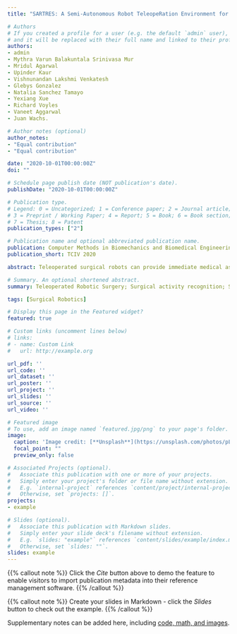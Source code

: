 ```yaml
---
title: "SARTRES: A Semi-Autonomous Robot TeleopeRation Environment for Surgery"

# Authors
# If you created a profile for a user (e.g. the default `admin` user), write the username (folder name) here 
# and it will be replaced with their full name and linked to their profile.
authors:
- admin
- Mythra Varun Balakuntala Srinivasa Mur
- Mridul Agarwal
- Upinder Kaur
- Vishnunandan Lakshmi Venkatesh
- Glebys Gonzalez
- Natalia Sanchez Tamayo
- Yexiang Xue
- Richard Voyles
- Vaneet Aggarwal
- Juan Wachs.

# Author notes (optional)
author_notes:
- "Equal contribution"
- "Equal contribution"

date: "2020-10-01T00:00:00Z"
doi: ""

# Schedule page publish date (NOT publication's date).
publishDate: "2020-10-01T00:00:00Z"

# Publication type.
# Legend: 0 = Uncategorized; 1 = Conference paper; 2 = Journal article;
# 3 = Preprint / Working Paper; 4 = Report; 5 = Book; 6 = Book section;
# 7 = Thesis; 8 = Patent
publication_types: ["2"]

# Publication name and optional abbreviated publication name.
publication: Computer Methods in Biomechanics and Biomedical Engineering - Imaging & Visualization (Presented at AE-CAI | CARE | OR 2.0 Joint MICCAI Workshop)
publication_short: TCIV 2020

abstract: Teleoperated surgical robots can provide immediate medical assistance in austere and hostile environments. However, such scenarios are time-sensitive and thus, require highbandwidth and low-latency communication links which might be unavailable. Systems with a higher degree of autonomy can address these issues as they can operate even with intermittent feedback from the surgeon. The system presented in this paper has a standard surgical teleoperation interface, which provides surgeons with an environment on which they are trained. In our semi-autonomous robotic framework, high level instructions are inferred from the surgeon's actions and then executed semi-autonomously on the robot. The framework consists of two main modules - (i) Recognition Module - which recognizes atomic sub-tasks (i.e., surgemes) performed at the operator end, and (ii) Execution Module - which executes the identified surgemes at the robot end using task contextual information. The peg transfer task was selected for this paper due to its importance in laparoscopic surgical training. The experiments were performed on the DESK surgical dataset to show the effectiveness of our framework using two metrics - user intervention, measured in terms of degree of autonomy, and success rateof surgeme execution. We achieved an average accuracy of 91.5% for surgeme recognition and a success rate of 86% during surgeme execution. Furthermore, we obtained an average success rate of 53.9% for the overall task, using a model-based approach with a degree of autonomy of 99.33%.

# Summary. An optional shortened abstract.
summary: Teleoperated Robotic Surgery; Surgical activity recognition; Surgical vision and perception

tags: [Surgical Robotics]

# Display this page in the Featured widget?
featured: true

# Custom links (uncomment lines below)
# links:
# - name: Custom Link
#   url: http://example.org

url_pdf: ''
url_code: ''
url_dataset: ''
url_poster: ''
url_project: ''
url_slides: ''
url_source: ''
url_video: ''

# Featured image
# To use, add an image named `featured.jpg/png` to your page's folder. 
image:
  caption: 'Image credit: [**Unsplash**](https://unsplash.com/photos/pLCdAaMFLTE)'
  focal_point: ""
  preview_only: false

# Associated Projects (optional).
#   Associate this publication with one or more of your projects.
#   Simply enter your project's folder or file name without extension.
#   E.g. `internal-project` references `content/project/internal-project/index.md`.
#   Otherwise, set `projects: []`.
projects:
- example

# Slides (optional).
#   Associate this publication with Markdown slides.
#   Simply enter your slide deck's filename without extension.
#   E.g. `slides: "example"` references `content/slides/example/index.md`.
#   Otherwise, set `slides: ""`.
slides: example
---
```


{{% callout note %}}
Click the *Cite* button above to demo the feature to enable visitors to import publication metadata into their reference management software.
{{% /callout %}}

{{% callout note %}}
Create your slides in Markdown - click the *Slides* button to check out the example.
{{% /callout %}}

Supplementary notes can be added here, including [code, math, and images](https://wowchemy.com/docs/writing-markdown-latex/).
